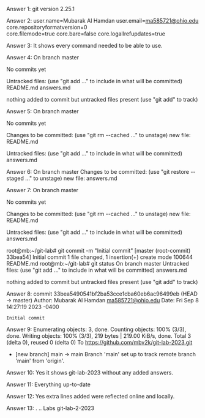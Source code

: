 Answer 1: 
git version 2.25.1

Answer 2: 
user.name=Mubarak Al Hamdan
user.email=ma585721@ohio.edu
core.repositoryformatversion=0  
core.filemode=true
core.bare=false
core.logallrefupdates=true

Answer 3: 
It shows every command needed to be able to use.

Answer 4: 
On branch master

No commits yet

Untracked files:
  (use "git add <file>..." to include in what will be committed)
        README.md
        answers.md

nothing added to commit but untracked files present (use "git add" to track)

Answer 5:
On branch master

No commits yet

Changes to be committed:
  (use "git rm --cached <file>..." to unstage)
        new file:   README.md

Untracked files:
  (use "git add <file>..." to include in what will be committed)
        answers.md

Answer 6:
On branch master
Changes to be committed:
  (use "git restore --staged <file>..." to unstage)
        new file:   answers.md

Answer 7: 
On branch master

No commits yet

Changes to be committed:
  (use "git rm --cached <file>..." to unstage)
        new file:   README.md

Untracked files:
  (use "git add <file>..." to include in what will be committed)
        answers.md

root@mb:~/git-lab# git commit -m "Initial commit"
[master (root-commit) 33bea54] Initial commit
 1 file changed, 1 insertion(+)
 create mode 100644 README.md
root@mb:~/git-lab# git status
On branch master
Untracked files:
  (use "git add <file>..." to include in what will be committed)
        answers.md

nothing added to commit but untracked files present (use "git add" to track)

Answer 8:
commit 33bea5490541bf2ba53cce1cba60eb6ac96499eb (HEAD -> master)
Author: Mubarak Al Hamdan <ma585721@ohio.edu>
Date:   Fri Sep 8 14:27:19 2023 -0400

    Initial commit

Answer 9:
Enumerating objects: 3, done.
Counting objects: 100% (3/3), done.
Writing objects: 100% (3/3), 219 bytes | 219.00 KiB/s, done.
Total 3 (delta 0), reused 0 (delta 0)
To https://github.com/mbv2k/git-lab-2023.git
 * [new branch]      main -> main
Branch 'main' set up to track remote branch 'main' from 'origin'.

Answer 10:
Yes it shows git-lab-2023 without any added answers.

Answer 11: 
Everything up-to-date

Answer 12: 
Yes extra lines added were reflected online and locally.

Answer 13:
.  ..  Labs  git-lab-2-2023

